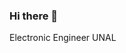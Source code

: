 ### Hi there 👋

<!--
**hollerller/hollerller** is a ✨ _special_ ✨ repository because its `README.md` (this file) appears on your GitHub profile.

Here are some ideas to get you started:

- 🔭 I’m currently working at home.
- 🌱 I’m currently learning to be a FullStack developer at Digital House 🇦🇷.
- 👯 I’m looking to collaborate on e-commerce and coding projects.
- 🤔 I’m looking for help with...
- 💬 Ask me about anything.
- 📫 How to reach me: ...
- 😄 Pronouns: ...
- ⚡ Fun fact: ...

-->
Electronic Engineer UNAL


